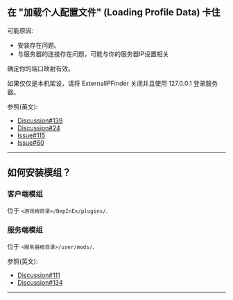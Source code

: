 ## 在 "加载个人配置文件" (Loading Profile Data) 卡住

可能原因: 
- 安装存在问题。
- 与服务器的连接存在问题，可能与你的服务器IP设置相关

确定你的端口映射有效。

如果仅仅是本机架设，请将 ExternalIPFinder 关闭并且使用 127.0.0.1 登录服务器。

参照(英文): 
- [Discussion#139](https://github.com/paulov-t/SIT.Core/discussions/139)
- [Discussion#24](https://github.com/paulov-t/SIT.Core/discussions/24)
- [Issue#115](https://github.com/paulov-t/SIT.Core/issues/115)
- [Issue#60](https://github.com/paulov-t/SIT.Core/issues/60#issuecomment-1560461446)

---

## 如何安装模组？

### 客户端模组
位于 `<游戏根目录>/BepInEx/plugins/`.

### 服务端模组
位于 `<服务器根目录>/user/mods/`.

参照(英文):
- [Discussion#111](https://github.com/paulov-t/SIT.Core/discussions/111)
- [Discussion#134](https://github.com/paulov-t/SIT.Core/discussions/134)

---
